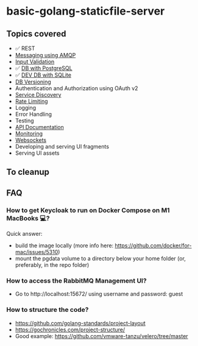 # basic-golang-staticfile-server

## Topics covered

- ✅ REST
- [Messaging using AMQP](https://www.rabbitmq.com/tutorials/tutorial-one-go.html)
- [Input Validation](https://blog.depa.do/post/gin-validation-errors-handling#toc_1)
- ✅ [DB with PostgreSQL](https://bun.uptrace.dev)
- ✅ [DEV DB with SQLite](https://bun.uptrace.dev)
- [DB Versioning](https://bun.uptrace.dev/guide/migrations.html)
- Authentication and Authorization using OAuth v2
- [Service Discovery](https://github.com/ArthurHlt/go-eureka-client)
- [Rate Limiting](https://github.com/ulule/limiter)
- Logging
- Error Handling
- Testing
- [API Documentation](https://medium.com/@pedram.esmaeeli/generate-swagger-specification-from-go-source-code-648615f7b9d9)
- [Monitoring](https://prometheus.io/docs/guides/go-application/)
- [Websockets](https://github.com/gorilla/websocket)
- Developing and serving UI fragments
- Serving UI assets

## To cleanup

## FAQ

### How to get Keycloak to run on Docker Compose on M1 MacBooks 💻?

Quick answer:

- build the image locally (more info here: https://github.com/docker/for-mac/issues/5310)
- mount the pgdata volume to a directory below your home folder (or, preferably, in the repo folder)

### How to access the RabbitMQ Management UI?

- Go to http://localhost:15672/ using username and password: guest

### How to structure the code?

- https://github.com/golang-standards/project-layout
- https://gochronicles.com/project-structure/
- Good example: https://github.com/vmware-tanzu/velero/tree/master
